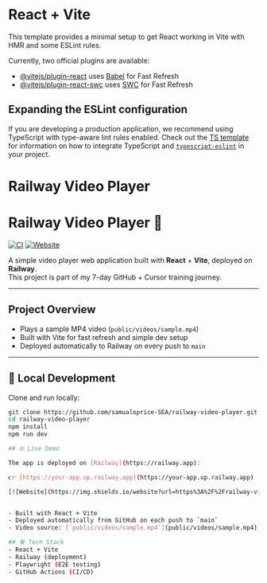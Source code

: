 # React + Vite

This template provides a minimal setup to get React working in Vite with HMR and some ESLint rules.

Currently, two official plugins are available:

- [@vitejs/plugin-react](https://github.com/vitejs/vite-plugin-react/blob/main/packages/plugin-react) uses [Babel](https://babeljs.io/) for Fast Refresh
- [@vitejs/plugin-react-swc](https://github.com/vitejs/vite-plugin-react/blob/main/packages/plugin-react-swc) uses [SWC](https://swc.rs/) for Fast Refresh

## Expanding the ESLint configuration

If you are developing a production application, we recommend using TypeScript with type-aware lint rules enabled. Check out the [TS template](https://github.com/vitejs/vite/tree/main/packages/create-vite/template-react-ts) for information on how to integrate TypeScript and [`typescript-eslint`](https://typescript-eslint.io) in your project.


# Railway Video Player 

# Railway Video Player 🎥

[![CI](https://github.com/samualoprice-SEA/railway-video-player/actions/workflows/ci.yml/badge.svg)](https://github.com/samualoprice-SEA/railway-video-player/actions/workflows/ci.yml)
[![Website](https://img.shields.io/website?url=https%3A%2F%2Frailway-video-player-production.up.railway.app)](https://railway-video-player-production.up.railway.app)




A simple video player web application built with **React** + **Vite**, deployed on **Railway**.  
This project is part of my 7-day GitHub + Cursor training journey.

---

## Project Overview
- Plays a sample MP4 video (`public/videos/sample.mp4`)  
- Built with Vite for fast refresh and simple dev setup  
- Deployed automatically to Railway on every push to `main`

---

## 🔧 Local Development
Clone and run locally:

```bash
git clone https://github.com/samualoprice-SEA/railway-video-player.git
cd railway-video-player
npm install
npm run dev

## 🌐 Live Demo

The app is deployed on [Railway](https://railway.app):

👉 [https://your-app.up.railway.app](https://your-app.up.railway.app)

[![Website](https://img.shields.io/website?url=https%3A%2F%2Frailway-video-player-production.up.railway.app)](https://railway-video-player-production.up.railway.app)


- Built with React + Vite
- Deployed automatically from GitHub on each push to `main`
- Video source: [`public/videos/sample.mp4`](public/videos/sample.mp4)

## 🛠 Tech Stack
- React + Vite
- Railway (deployment)
- Playwright (E2E testing)
- GitHub Actions (CI/CD)

